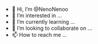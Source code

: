 - 👋 Hi, I’m @NenoNenoo
- 👀 I’m interested in ...
- 🌱 I’m currently learning ...
- 💞️ I’m looking to collaborate on ...
- 📫 How to reach me ...

<!---
NenoNenoo/NenoNenoo is a ✨ special ✨ repository because its `README.md` (this file) appears on your GitHub profile.
You can click the Preview link to take a look at your changes.
--->
